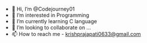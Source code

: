 - 👋 Hi, I’m @Codejourney01
- 👀 I’m interested in Programming
- 🌱 I’m currently learning C language
- 💞️ I’m looking to collaborate on ...
- 📫 How to reach me - krishprajapati0633@gmail.com

<!---
Codejourney01/Codejourney01 is a ✨ special ✨ repository because its `README.md` (this file) appears on your GitHub profile.
You can click the Preview link to take a look at your changes.
--->
